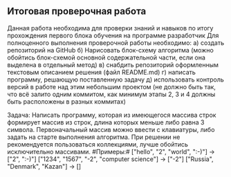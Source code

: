 ## Итоговая проверочная работа

Данная работа необходима для проверки знаний и навыков по итогу прохождения первого блока обучения на программе разработчик
Для полноценного выполнения проверочной работы необходимо:
а) создать репозиторий на GitHub
б) Нарисовать блок-схему алгоритма (можно обойтись блок-схемой основной содержательной части, если она выделена в отдельный метод)
в) снабдить репозиторий оформленным текстовым описанием решения (файл README.md)
г) написать программу, решающую поставленную задачу
д) использовать контроль версий в работе над этим небольшим проектом (не должно быть так, что всё залито одним коммитом, как минимум этапы 2, 3 и 4 должны быть расположены в разных коммитах)

Задача: Написать программу, которая из имеющегося массива строк формирует массив из строк, длина которых меньше либо равна 3 символа. Первоначальный массив можно ввести с клавиатуры, либо задать на старте выполнения алгоритма. При решении не рекомендуется пользоваться коллекциями, лучше обойтись исключительно массивами.
#Примеры:#
["hello", "2", "world", ":-)"] -> ["2", ":-)"]
["1234", "1567", "-2", "computer science"] -> ["-2"]
["Russia", "Denmark", "Kazan"] -> []
